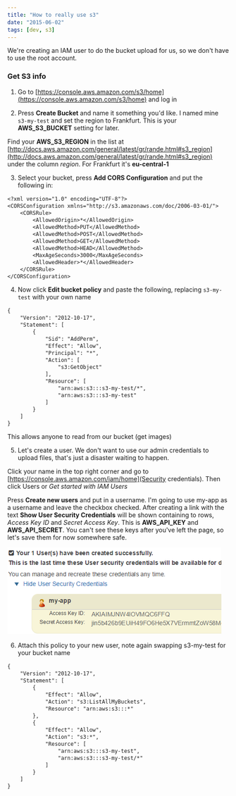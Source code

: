 ```yaml
---
title: "How to really use s3"
date: "2015-06-02"
tags: [dev, s3]
---
```


We're creating an IAM user to do the bucket upload for us, so we don't have to use the root account.

### Get S3 info

1. Go to [https://console.aws.amazon.com/s3/home](https://console.aws.amazon.com/s3/home) and log in

2. Press **Create Bucket** and name it something you'd like. I named mine `s3-my-test` and set the region to Frankfurt. This is your **AWS_S3_BUCKET** setting for later.

Find your **AWS_S3_REGION** in the list at [http://docs.aws.amazon.com/general/latest/gr/rande.html#s3_region](http://docs.aws.amazon.com/general/latest/gr/rande.html#s3_region) under the column _region_. For Frankfurt it's **eu-central-1**

3. Select your bucket, press **Add CORS Configuration** and put the following in:

```
<?xml version="1.0" encoding="UTF-8"?>
<CORSConfiguration xmlns="http://s3.amazonaws.com/doc/2006-03-01/">
    <CORSRule>
        <AllowedOrigin>*</AllowedOrigin>
        <AllowedMethod>PUT</AllowedMethod>
        <AllowedMethod>POST</AllowedMethod>
        <AllowedMethod>GET</AllowedMethod>
        <AllowedMethod>HEAD</AllowedMethod>
        <MaxAgeSeconds>3000</MaxAgeSeconds>
        <AllowedHeader>*</AllowedHeader>
    </CORSRule>
</CORSConfiguration>
```

4. Now click **Edit bucket policy** and paste the following, replacing `s3-my-test` with your own name

```
{
	"Version": "2012-10-17",
	"Statement": [
		{
			"Sid": "AddPerm",
			"Effect": "Allow",
			"Principal": "*",
			"Action": [
				"s3:GetObject"
			],
			"Resource": [
				"arn:aws:s3:::s3-my-test/*",
				"arn:aws:s3:::s3-my-test"
			]
		}
	]
}
```

This allows anyone to read from our bucket (get images)

5. Let's create a user. We don't want to use our admin credentials to upload files, that's just a disaster waiting to happen.

Click your name in the top right corner and go to [https://console.aws.amazon.com/iam/home](Security credentials). Then click Users or _Get started with IAM Users_

Press **Create new users** and put in a username. I'm going to use my-app as a username and leave the checkbox checked. After creating a link with the text **Show User Security Credentials** will be shown containing to rows, _Access Key ID_ and _Secret Access Key_. This is **AWS_API_KEY** and **AWS_API_SECRET**. You can't see these keys after you've left the page, so let's save them for now somewhere safe.

![Image Alt](users.png)

6. Attach this policy to your new user, note again swapping s3-my-test for your bucket name

```
{
    "Version": "2012-10-17",
    "Statement": [
        {
            "Effect": "Allow",
            "Action": "s3:ListAllMyBuckets",
            "Resource": "arn:aws:s3:::*"
        },
        {
            "Effect": "Allow",
            "Action": "s3:*",
            "Resource": [
                "arn:aws:s3:::s3-my-test",
                "arn:aws:s3:::s3-my-test/*"
            ]
        }
    ]
}
```
